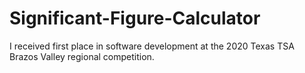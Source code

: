 # Significant-Figure-Calculator
I received first place in software development at the 2020 Texas TSA Brazos Valley regional competition.
